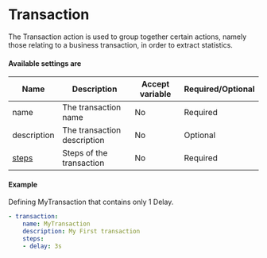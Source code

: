 # Transaction 

The Transaction action is used to group together certain actions, namely those relating to a business transaction, in order to extract statistics.

#### Available settings are
| Name                           | Description                  | Accept variable   | Required/Optional |
| ------------------------------ | ---------------------------- | ----------------- | ----------------- |
| name                           | The transaction name         | No                | Required          |
| description                    | The transaction description  | No                | Optional          |
| [steps](steps.md)              | Steps of the transaction     | No                | Required          |

#### Example

Defining MyTransaction that contains only 1 Delay.

```yaml
- transaction:
    name: MyTransaction
    description: My First transaction
    steps:
    - delay: 3s
```